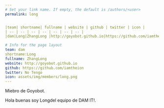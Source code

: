 ```yaml
---
# Set your link name. If empty, the default is /authors/<user>
permalink: long


|team| shortname| fullname | website | github | twitter | icon |
| -- | -- | -- | -- | -- | -- | -- |
|dam|Long|ZhangLong |http://goyobot.github.io|https://github.com/iamtheion|No tengo|assets/img/members/long.png|

# Info for the page layout
team: dam
shortname:Long
fullname: ZhangLong
website: http://goyobot.github.io
github: https://github.com/iamtheion
twitter: No Tengo
icon: assets/img/members/long.png
---
```


Miebro de Goyobot.
  
Hola buenas soy Longdel equipo de DAM IT!.
